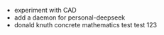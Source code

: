 - experiment with CAD
- add a daemon for personal-deepseek
- donald knuth concrete mathematics
test test
123